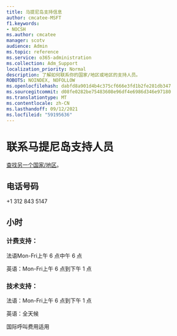 ```yaml
---
title: 马提尼岛支持信息
author: cmcatee-MSFT
f1.keywords:
- NOCSH
ms.author: cmcatee
manager: scotv
audience: Admin
ms.topic: reference
ms.service: o365-administration
ms.collection: Adm_Support
localization_priority: Normal
description: 了解如何联系你的国家/地区或地区的支持人员。
ROBOTS: NOINDEX, NOFOLLOW
ms.openlocfilehash: dabfd8a901d4b4c375cf666e3fd1b2fe281db347
ms.sourcegitcommit: d08fe0282be75483608e96df4e6986d346e97180
ms.translationtype: MT
ms.contentlocale: zh-CN
ms.lasthandoff: 09/12/2021
ms.locfileid: "59195636"
---
```

# <a name="contact-support-for-martinique"></a>联系马提尼岛支持人员

[查找另一个国家/地区](../../business-video/get-help-support.md)。

## <a name="phone-number"></a>电话号码
+1 312 843 5147

## <a name="hours"></a>小时
### <a name="billing-support"></a>计费支持：

法语Mon-Fri上午 6 点中午 6 点

英语：Mon-Fri上午 6 点到下午 1 点

### <a name="technical-support"></a>技术支持：

法语：Mon-Fri上午 6 点到下午 1 点

英语：全天候

国际呼叫费用适用
